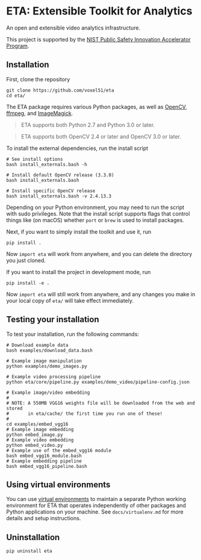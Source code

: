 # ETA: Extensible Toolkit for Analytics

An open and extensible video analytics infrastructure.

This project is supported by the [NIST Public Safety Innovation Accelerator
Program](https://www.nist.gov/news-events/news/2017/06/nist-awards-385-million-accelerate-public-safety-communications).


## Installation

First, clone the repository

```shell
git clone https://github.com/voxel51/eta
cd eta/
```

The ETA package requires various Python packages, as well as
[OpenCV](http://opencv.org),
[ffmpeg](https://www.ffmpeg.org), and
[ImageMagick](https://www.imagemagick.org/script/index.php).

> ETA supports both Python 2.7 and Python 3.0 or later.

> ETA supports both OpenCV 2.4 or later and OpenCV 3.0 or later.

To install the external dependencies, run the install script

```shell
# See install options
bash install_externals.bash -h

# Install default OpenCV release (3.3.0)
bash install_externals.bash

# Install specific OpenCV release
bash install_externals.bash -v 2.4.13.3
```

Depending on your Python environment, you may need to run the script with
sudo privileges. Note that the install script supports flags that control
things like (on macOS) whether `port` or `brew` is used to install packages.

Next, if you want to simply install the toolkit and use it, run

```shell
pip install .
```

Now `import eta` will work from anywhere, and you can delete the directory you
just cloned.

If you want to install the project in development mode, run

```shell
pip install -e .
```

Now `import eta` will still work from anywhere, and any changes you make in
your local copy of `eta/` will take effect immediately.


## Testing your installation

To test your installation, run the following commands:

```shell
# Download example data
bash examples/download_data.bash

# Example image manipulation
python examples/demo_images.py

# Example video processing pipeline
python eta/core/pipeline.py examples/demo_video/pipeline-config.json

# Example image/video embedding
#
# NOTE: A 550MB VGG16 weights file will be downloaded from the web and stored
#       in eta/cache/ the first time you run one of these!
#
cd examples/embed_vgg16
# Example image embedding
python embed_image.py
# Example video embedding
python embed_video.py
# Example use of the embed_vgg16 module
bash embed_vgg16_module.bash
# Example embedding pipeline
bash embed_vgg16_pipeline.bash
```

## Using virtual environments

You can use [virtual environments](https://virtualenv.pypa.io/en/stable) to
maintain a separate Python working environment for ETA that operates
independently of other packages and Python applications on your machine. See
`docs/virtualenv.md` for more details and setup instructions.


## Uninstallation

```shell
pip uninstall eta
```
